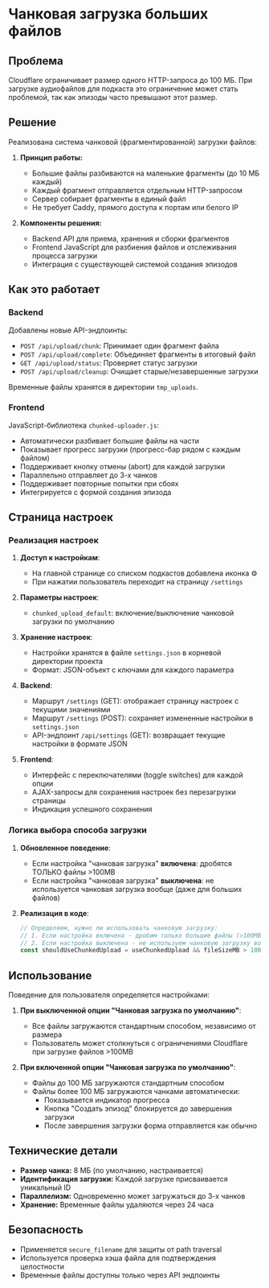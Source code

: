 # Чанковая загрузка больших файлов

## Проблема
Cloudflare ограничивает размер одного HTTP-запроса до 100 МБ. При загрузке аудиофайлов для подкаста это ограничение может стать проблемой, так как эпизоды часто превышают этот размер.

## Решение
Реализована система чанковой (фрагментированной) загрузки файлов:

1. **Принцип работы:**
   - Большие файлы разбиваются на маленькие фрагменты (до 10 МБ каждый)
   - Каждый фрагмент отправляется отдельным HTTP-запросом
   - Сервер собирает фрагменты в единый файл
   - Не требует Caddy, прямого доступа к портам или белого IP

2. **Компоненты решения:**
   - Backend API для приема, хранения и сборки фрагментов
   - Frontend JavaScript для разбиения файлов и отслеживания процесса загрузки
   - Интеграция с существующей системой создания эпизодов

## Как это работает

### Backend
Добавлены новые API-эндпоинты:

- `POST /api/upload/chunk`: Принимает один фрагмент файла
- `POST /api/upload/complete`: Объединяет фрагменты в итоговый файл
- `GET /api/upload/status`: Проверяет статус загрузки
- `POST /api/upload/cleanup`: Очищает старые/незавершенные загрузки

Временные файлы хранятся в директории `tmp_uploads`.

### Frontend
JavaScript-библиотека `chunked-uploader.js`:
- Автоматически разбивает большие файлы на части
- Показывает прогресс загрузки (прогресс-бар рядом с каждым файлом)
- Поддерживает кнопку отмены (abort) для каждой загрузки
- Параллельно отправляет до 3-х чанков
- Поддерживает повторные попытки при сбоях
- Интегрируется с формой создания эпизода

## Страница настроек

### Реализация настроек

1. **Доступ к настройкам**:
   - На главной странице со списком подкастов добавлена иконка ⚙️
   - При нажатии пользователь переходит на страницу `/settings`

2. **Параметры настроек**:
   - `chunked_upload_default`: включение/выключение чанковой загрузки по умолчанию

3. **Хранение настроек**:
   - Настройки хранятся в файле `settings.json` в корневой директории проекта
   - Формат: JSON-объект с ключами для каждого параметра

4. **Backend**:
   - Маршрут `/settings` (GET): отображает страницу настроек с текущими значениями
   - Маршрут `/settings` (POST): сохраняет измененные настройки в `settings.json`
   - API-эндпоинт `/api/settings` (GET): возвращает текущие настройки в формате JSON

5. **Frontend**:
   - Интерфейс с переключателями (toggle switches) для каждой опции
   - AJAX-запросы для сохранения настроек без перезагрузки страницы
   - Индикация успешного сохранения

### Логика выбора способа загрузки

1. **Обновленное поведение**:
   - Если настройка "чанковая загрузка" **включена**: дробятся ТОЛЬКО файлы >100MB
   - Если настройка "чанковая загрузка" **выключена**: не используется чанковая загрузка вообще (даже для больших файлов)

2. **Реализация в коде**:
   ```javascript
   // Определяем, нужно ли использовать чанковую загрузку:
   // 1. Если настройка включена - дробим только большие файлы (>100MB)
   // 2. Если настройка выключена - не используем чанковую загрузку вообще
   const shouldUseChunkedUpload = useChunkedUpload && fileSizeMB > 100;
   ```

## Использование

Поведение для пользователя определяется настройками:

1. **При выключенной опции "Чанковая загрузка по умолчанию"**:
   - Все файлы загружаются стандартным способом, независимо от размера
   - Пользователь может столкнуться с ограничениями Cloudflare при загрузке файлов >100MB

2. **При включенной опции "Чанковая загрузка по умолчанию"**:
   - Файлы до 100 МБ загружаются стандартным способом
   - Файлы более 100 МБ загружаются чанками автоматически:
     - Показывается индикатор прогресса
     - Кнопка "Создать эпизод" блокируется до завершения загрузки
     - После завершения загрузки форма отправляется как обычно

## Технические детали

- **Размер чанка:** 8 МБ (по умолчанию, настраивается)
- **Идентификация загрузки:** Каждой загрузке присваивается уникальный ID
- **Параллелизм:** Одновременно может загружаться до 3-х чанков
- **Хранение:** Временные файлы удаляются через 24 часа

## Безопасность

- Применяется `secure_filename` для защиты от path traversal
- Используется проверка хэша файла для подтверждения целостности
- Временные файлы доступны только через API эндпоинты
